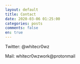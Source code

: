 ```yaml
---
layout: default
title: Contact
date: 2020-03-06 01:25:00
categories: posts
comments: false
en: true
---
```

Twitter: @whitecr0wz

Mail: whitecr0wzwork@protonmail

